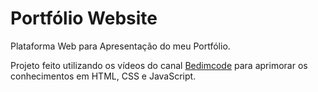 # Portfólio Website

Plataforma Web para Apresentação do meu Portfólio.

Projeto feito utilizando os vídeos do canal [Bedimcode](https://www.youtube.com/c/Bedimcode) para aprimorar os conhecimentos em HTML, CSS e JavaScript.
